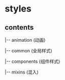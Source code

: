 # styles

## contents

|-- animation  (动画)

|-- common  (全局样式)

|-- components  (组件样式)

|-- mixins  (混入)
